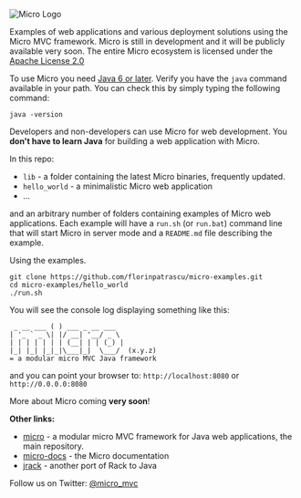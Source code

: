 ![Micro Logo](https://raw.github.com/florinpatrascu/micro-examples/master/micro-logo.png)
 
Examples of web applications and various deployment solutions using the Micro MVC framework. Micro is still in development and it will be publicly available very soon. The entire Micro ecosystem is licensed under the [Apache License 2.0](http://www.apache.org/licenses/LICENSE-2.0.html)

To use Micro you need [Java 6 or later](http://www.oracle.com/technetwork/java/javase/downloads/index.html). Verify you have the `java` command available in your path. You can check this by simply typing the following command:

    java -version

Developers and non-developers can use Micro for web development. You **don't have to learn Java** for building a web application with Micro.
    
In this repo:
 
 - `lib` - a folder containing the latest Micro binaries, frequently updated.
 - `hello_world` - a minimalistic Micro web application
 - ...
 
and an arbitrary number of folders containing examples of Micro web applications. Each example will have a `run.sh` (or `run.bat`) command line that will start Micro in server mode and a `README.md` file describing the example.

Using the examples.

    git clone https://github.com/florinpatrascu/micro-examples.git
    cd micro-examples/hello_world
    ./run.sh

You will see the console log displaying something like this:  

     _ __ ___ ( ) ___ _ __ ___ 
    | '_ ` _ \| |/ __| '__/ _ \ 
    | | | | | | | (__| | | (_) |
    |_| |_| |_|_|\___|_|  \___/  (x.y.z)
    = a modular micro MVC Java framework
    
and you can point your browser to: `http://localhost:8080` or `http://0.0.0.0:8080`

More about Micro coming **very soon**!

**Other links:**

 - [micro](https://github.com/florinpatrascu/micro) - a modular micro MVC framework for Java web applications, the main repository.
 - [micro-docs](https://github.com/florinpatrascu/micro-docs) - the Micro documentation
 - [jrack](https://github.com/florinpatrascu/jrack) - another port of Rack to Java

Follow us on Twitter: [@micro_mvc](http://twitter.com/micro_mvc)
